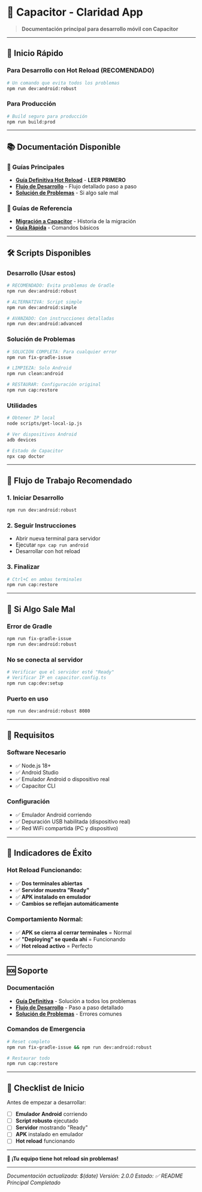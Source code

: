 # 📱 Capacitor - Claridad App

> **Documentación principal para desarrollo móvil con Capacitor**

---

## 🚀 **Inicio Rápido**

### **Para Desarrollo con Hot Reload (RECOMENDADO)**
```bash
# Un comando que evita todos los problemas
npm run dev:android:robust
```

### **Para Producción**
```bash
# Build seguro para producción
npm run build:prod
```

---

## 📚 **Documentación Disponible**

### **🎯 Guías Principales**
- **[Guía Definitiva Hot Reload](GUIA-DEFINITIVA-HOT-RELOAD.md)** - **LEER PRIMERO**
- **[Flujo de Desarrollo](FLUJO-DESARROLLO.md)** - Flujo detallado paso a paso
- **[Solución de Problemas](SOLUCION-HOT-RELOAD.md)** - Si algo sale mal

### **📖 Guías de Referencia**
- **[Migración a Capacitor](CAPACITOR-MIGRATION.md)** - Historia de la migración
- **[Guía Rápida](GUIA-RAPIDA-CAPACITOR.md)** - Comandos básicos

---

## 🛠️ **Scripts Disponibles**

### **Desarrollo (Usar estos)**
```bash
# RECOMENDADO: Evita problemas de Gradle
npm run dev:android:robust

# ALTERNATIVA: Script simple
npm run dev:android:simple

# AVANZADO: Con instrucciones detalladas
npm run dev:android:advanced
```

### **Solución de Problemas**
```bash
# SOLUCIÓN COMPLETA: Para cualquier error
npm run fix-gradle-issue

# LIMPIEZA: Solo Android
npm run clean:android

# RESTAURAR: Configuración original
npm run cap:restore
```

### **Utilidades**
```bash
# Obtener IP local
node scripts/get-local-ip.js

# Ver dispositivos Android
adb devices

# Estado de Capacitor
npx cap doctor
```

---

## 🎯 **Flujo de Trabajo Recomendado**

### **1. Iniciar Desarrollo**
```bash
npm run dev:android:robust
```

### **2. Seguir Instrucciones**
- Abrir nueva terminal para servidor
- Ejecutar `npx cap run android`
- Desarrollar con hot reload

### **3. Finalizar**
```bash
# Ctrl+C en ambas terminales
npm run cap:restore
```

---

## 🚨 **Si Algo Sale Mal**

### **Error de Gradle**
```bash
npm run fix-gradle-issue
npm run dev:android:robust
```

### **No se conecta al servidor**
```bash
# Verificar que el servidor esté "Ready"
# Verificar IP en capacitor.config.ts
npm run cap:dev:setup
```

### **Puerto en uso**
```bash
npm run dev:android:robust 8080
```

---

## 📱 **Requisitos**

### **Software Necesario**
- ✅ Node.js 18+
- ✅ Android Studio
- ✅ Emulador Android o dispositivo real
- ✅ Capacitor CLI

### **Configuración**
- ✅ Emulador Android corriendo
- ✅ Depuración USB habilitada (dispositivo real)
- ✅ Red WiFi compartida (PC y dispositivo)

---

## 🎉 **Indicadores de Éxito**

### **Hot Reload Funcionando:**
- ✅ **Dos terminales abiertas**
- ✅ **Servidor muestra "Ready"**
- ✅ **APK instalado en emulador**
- ✅ **Cambios se reflejan automáticamente**

### **Comportamiento Normal:**
- ✅ **APK se cierra al cerrar terminales** = Normal
- ✅ **"Deploying" se queda ahí** = Funcionando
- ✅ **Hot reload activo** = Perfecto

---

## 🆘 **Soporte**

### **Documentación**
- **[Guía Definitiva](GUIA-DEFINITIVA-HOT-RELOAD.md)** - Solución a todos los problemas
- **[Flujo de Desarrollo](FLUJO-DESARROLLO.md)** - Paso a paso detallado
- **[Solución de Problemas](SOLUCION-HOT-RELOAD.md)** - Errores comunes

### **Comandos de Emergencia**
```bash
# Reset completo
npm run fix-gradle-issue && npm run dev:android:robust

# Restaurar todo
npm run cap:restore
```

---

## 🎯 **Checklist de Inicio**

Antes de empezar a desarrollar:

- [ ] **Emulador Android** corriendo
- [ ] **Script robusto** ejecutado
- [ ] **Servidor** mostrando "Ready"
- [ ] **APK** instalado en emulador
- [ ] **Hot reload** funcionando

---

**🎉 ¡Tu equipo tiene hot reload sin problemas!**

---

*Documentación actualizada: $(date)
Versión: 2.0.0
Estado: ✅ README Principal Completado*
